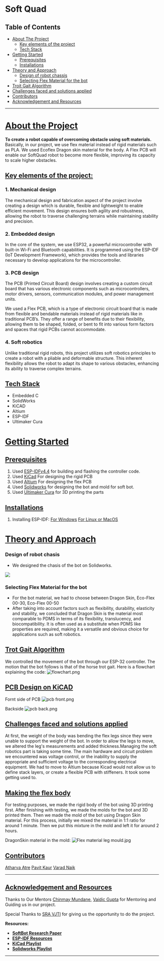 Soft Quad
===
## Table of Contents
- [About The Project](#about_the_project)
    - [Key elements of the project](#key_elements_of_the_project)
    - [Tech Stack](#tech_stack)
- [Getting Started](#getting_started)
    - [Prerequisites](#prerequisites)
    - [Installations](#installations)
- [Theory and Approach](#theory_and_approach) 
    - [Design of robot chassis](#design_of_robot_chasis)
    - [Selecting Flex Material for the bot](#selecting_material_for_the_bot)
- [Troit Gait Algorithm](#troit_gait_algorithm)
- [Challenges faced and solutions applied](#challenges_faced_and_solutions_applied)
- [Contributors](#contributors)
- [Acknowledgement and Resources](#acknowledgement_and_resources)
---

# <ins>About the Project
**To create a robot capable of overcoming obstacle using soft materials.**
Basically, in our project, we use flex material instead of rigid materials such as PLA. We used Ecoflex Dragon skin material for the body. A Flex PCB will enable our SoftQuad robot to become more flexible, improving its capacity to scale higher obstacles.
  
## <ins>Key elements of the project:
### 1. Mechanical design
The mechanical design and fabrication aspect of the project involve creating a design which is durable, flexible and lightweight to enable efficient movement. This design ensures both agility and robustness, allowing the robot to traverse challenging terrains while maintaining stability and precision.

### 2. Embedded design
In the core of the system, we use ESP32, a powerful microcontroller with built-in Wi-Fi and Bluetooth capabilities. It is programmed using the ESP-IDF (IoT Development Framework), which provides the tools and libraries necessary to develop applications for the microcontroller.

### 3. PCB design
The PCB (Printed Circuit Board) design involves creating a custom circuit board that has various electronic components such as microcontrollers, motor drivers, sensors, communication modules, and power management units. 

We used a Flex PCB, which is a type of electronic circuit board that is made from flexible and bendable materials instead of rigid materials like in traditional PCB’s. They offer a range of benefits due to their flexibility, allowing them to be shaped, folded, or bent to fit into various form factors and spaces that rigid PCBs cannot accommodate.
### 4. Soft robotics
Unlike traditional rigid robots, this project utilizes soft robotics principles to create a robot with a pliable and deformable structure. This inherent flexibility allows the robot to adapt its shape to various obstacles, enhancing its ability to traverse complex terrains.</ins>
</ins>

## <ins>Tech Stack
- Embedded C
- SolidWorks
- KiCAD
- Altium
- ESP-IDF
- Ultimaker Cura
    
# <ins>Getting Started
## <ins>Prerequisites
1. Used [ESP-IDFv4.4](https://docs.espressif.com/projects/esp-idf/en/latest/esp32/get-started) for building and flashing the controller code.
2. Used [KiCad](https://www.kicad.org/) For designing the rigid PCB
3. Used [Altium](https://www.altium.com/) For designing the flex PCB   
4. Used [Solidworks](https://www.solidworks.com/) for designing the bot and mold for soft bot.
5. Used [Ultimaker Cura](https://ultimaker.com/software/ultimaker-cura/) for 3D printing the parts

## <ins>Installations
1. Installing ESP-IDF:
[For Windows](https://docs.espressif.com/projects/esp-idf/en/latest/esp32/get-started/windows-setup.html)
[For Linux or MacOS](https://docs.espressif.com/projects/esp-idf/en/latest/esp32/get-started/linux-macos-setup.html)

    
# <ins>Theory and Approach
### Design of robot chasis
- We designed the chasis of the bot on Solidworks.
 
![](https://hackmd.io/_uploads/S1VOm8KMT.png)

### Selecting Flex Material for the bot
- For the bot material, we had to choose between Dragon Skin, Eco-Flex 00-30, Eco-Flex 00-50
- After taking into account factors such as flexibility, durability, elasticity and stability, we concluded that Dragon Skin is the material most comparable to PDMS in terms of its flexibility, translucency, and biocompatibility. It is often used as a substitute when PDMS like properties are required, making it a versatile and obvious choice for applications such as soft robotics. 


## <ins>Trot Gait Algorithm
We controlled the movement of the bot through our ESP-32 controller. The motion that the bot follows is that of the horse trot gait. 
Here is a flowchart explaining the code: 
![flowchart.png](https://hackmd.io/_uploads/H1CGo5E7p.png)

## <ins>PCB Design on KiCAD
Fornt side of PCB
![pcb front.png](https://hackmd.io/_uploads/SkxyNiEQp.png)
    
Backside
![pcb back.png](https://hackmd.io/_uploads/SylkEoNQp.png)
## <ins>Challenges faced and solutions applied  
At first, the weight of the body was bending the flex legs since they were unable to support the weight of the bot. In order to allow the legs to move, we altered the leg's measurements and added thickness.Managing the soft robotics part is taking some time.
The main hardware and circuit problem we encountered was voltage control, or the inability to supply the appropriate and sufficient voltage to the corresponding electrical equipment.
We had to move to Altium because Kicad would not allow us to define stack layers, or create a flexible PCB with stiffeners. It took some getting used to.

## <ins>Making the flex body
For testing purposes, we made the rigid body of the bot using 3D printing first. After finishing with testing, we made the molds for the bot and 3D printed them. Then we made the mold of the bot using Dragon Skin material. For this process, initially we mixed the material  in 1:1 ratio for around 1 minute. Then we put this mixture in the mold and left it for around 2 hours.
    
DragonSkin material in the mold:
![Flex material leg mould.jpg](https://hackmd.io/_uploads/S1PYEjVXa.jpg)

## <ins>Contributors
[Atharva Atre](https://github.com/AtharvaAtre)
[Pavit Kaur](https://github.com/pavit15)
[Varad Naik](https://github.com/VaradNaik921)
    
---

## <ins>Acknowledgement and Resources
Thanks to Our Mentors [Chinmay Mundane](https://github.com/ChinmayMundane), [Vaidic Gupta](https://github.com/Vaidicgupta) for Mentoring and Guiding us in our project.

Special Thanks to [SRA VJTI](https://sravjti.in/) for giving us the opportunity to do the project.

**Resources:**
- [**SoftBot Research Paper**](https://repository.bilkent.edu.tr/server/api/core/bitstreams/3dedb9bb-7897-4cc8-92b2-c85b78272922/content)
- [**ESP-IDF Resources**](https://docs.espressif.com/projects/esp-idf/en/latest/esp32/get-started/)
- [**KiCad Playlist**](https://www.youtube.com/playlist?list=PLn6004q9oeqGl91KifK6xHGuqvXGb374G)
- [**Solidworks Playlist**](https://www.youtube.com/playlist?list=PLrOFa8sDv6jcp8E3ayUFZ4iNI8uuPjXHe)

---
